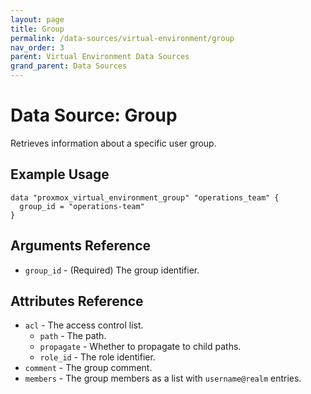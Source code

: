 ```yaml
---
layout: page
title: Group
permalink: /data-sources/virtual-environment/group
nav_order: 3
parent: Virtual Environment Data Sources
grand_parent: Data Sources
---
```


# Data Source: Group

Retrieves information about a specific user group.

## Example Usage

```
data "proxmox_virtual_environment_group" "operations_team" {
  group_id = "operations-team"
}
```

## Arguments Reference

* `group_id` - (Required) The group identifier.

## Attributes Reference

* `acl` - The access control list.
    * `path` - The path.
    * `propagate` - Whether to propagate to child paths.
    * `role_id` - The role identifier.
* `comment` - The group comment.
* `members` - The group members as a list with `username@realm` entries.
